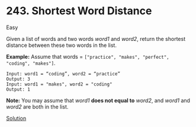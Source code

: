 # 243. Shortest Word Distance

Easy

Given a list of words and two words *word1* and *word2*, return the shortest distance between these two words in the list.

**Example:**
Assume that words = `["practice", "makes", "perfect", "coding", "makes"]`.

```
Input: word1 = “coding”, word2 = “practice”
Output: 3
Input: word1 = "makes", word2 = "coding"
Output: 1
```

**Note:**
You may assume that *word1* **does not equal to** *word2*, and *word1* and *word2* are both in the list.



[Solution](./Solution.md)
